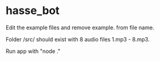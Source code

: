 # hasse_bot

Edit the example files and remove example. from file name.

Folder /src/ should exist with 8 audio files 1.mp3 - 8.mp3.

Run app with "node ."
